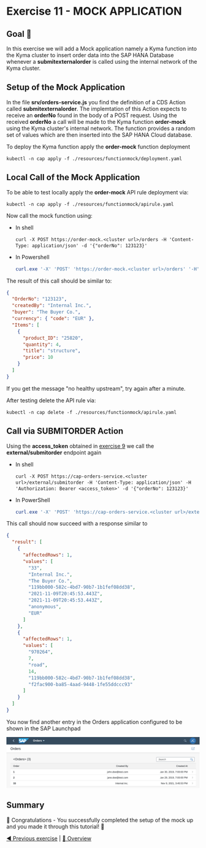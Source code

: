 # Exercise 11 - MOCK APPLICATION

## Goal 🎯

In this exercise we will add a Mock application namely a Kyma function into the Kyma cluster to insert order data into the SAP HANA Database whenever a **submitexternalorder** is called using the internal network of the Kyma cluster.

## Setup of the Mock Application

In the file **srv/orders-service.js** you find the definition of a CDS Action called **submitexternalorder**. The implemtation of this Action expects to receive an **orderNo** found in the body of a POST request. Using the received **orderNo** a call will be made to the Kyma function **order-mock** using the Kyma cluster's internal network. The function provides a random set of values which are then inserted into the SAP HANA Cloud database.

To deploy the Kyma function apply the **order-mock** function deployment

```shell
kubectl -n cap apply -f ./resources/functionmock/deployment.yaml
```


## Local Call of the Mock Application

To be able to test locally apply the **order-mock** API rule deployment via:

```shell
kubectl -n cap apply -f ./resources/functionmock/apirule.yaml
```

Now call the mock function using:

- In shell

  ```shell
  curl -X POST https://order-mock.<cluster url>/orders -H 'Content-Type: application/json' -d '{"orderNo": 123123}'
  ```

- In Powershell

  ```powershell
  curl.exe '-X' 'POST' 'https://order-mock.<cluster url>/orders' '-H' 'Content-Type: application/json' '-d' '{\"orderNo\": 123123}'
  ```

The result of this call should be similar to:

```json
{
  "OrderNo": "123123",
  "createdBy": "Internal Inc.",
  "buyer": "The Buyer Co.",
  "currency": { "code": "EUR" },
  "Items": [
    {
      "product_ID": "25820",
      "quantity": 4,
      "title": "structure",
      "price": 10
    }
  ]
}
```

If you get the message "no healthy upstream", try again after a minute.

After testing delete the API rule via:

```shell
kubectl -n cap delete -f ./resources/functionmock/apirule.yaml
```

## Call via SUBMITORDER Action

Using the **access_token** obtained in [exercise 9](../ex9/README.md)  we call the **external/submitorder** endpoint again

- In shell

  ```shell
  curl -X POST https://cap-orders-service.<cluster url>/external/submitorder -H 'Content-Type: application/json' -H 'Authorization: Bearer <access_token>' -d '{"orderNo": 123123}'
  ```

- In PowerShell

  ```powershell
  curl.exe '-X' 'POST' 'https://cap-orders-service.<cluster url>/external/submitorder' '-H' 'Content-Type: application/json' '-H' 'Authorization: Bearer <access_token>' '-d' '{\"orderNo\": 123123}'
  ```

This call should now succeed with a response similar to

```json
{
  "result": [
    {
      "affectedRows": 1,
      "values": [
        "33",
        "Internal Inc.",
        "The Buyer Co.",
        "119bb000-582c-4bd7-90b7-1b1fef08dd38",
        "2021-11-09T20:45:53.443Z",
        "2021-11-09T20:45:53.443Z",
        "anonymous",
        "EUR"
      ]
    },
    {
      "affectedRows": 1,
      "values": [
        "970264",
        7,
        "road",
        14,
        "119bb000-582c-4bd7-90b7-1b1fef08dd38",
        "f2fac900-ba85-4aad-9448-1fe55ddccc93"
      ]
    }
  ]
}
```

You now find another entry in the Orders application configured to be shown in the SAP Launchpad

![SAP Launchpad - Orders Application ](./images/orders.png)

## Summary

🚀 Congratulations - You successfully completed the setup of the mock up and you made it through this tutorial! 🚀

[◀ Previous exercise](../ex10/README.md) | [🔼 Overview](../../README.md)
